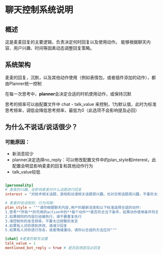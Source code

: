 # 聊天控制系统说明

## 概述

这是麦麦回复的主要逻辑，负责决定何时回复以及使用动作。
能够根据聊天内容、用户兴趣、时间等因素动态调整回复策略。

## 系统架构

麦麦的回复，沉默，以及其他动作使用（例如表情包，或者插件添加的动作），都由Planner统一控制

在每一次思考中，**planner**会决定合适的时机使用动作，或保持沉默

思考的频率可以由配置文件中 chat - talk_value 来控制，1为默认值，此时为标准思考频率，调低会降低思考频率，最低为0（此选项不会影响提及必回）



## 为什么不说话/说话很少？

### 可能原因：

- 新消息较少
- planner决定选择no_reply：可以修改配置文件中的plan_style和interest，此配置会明显影响麦麦的回复和其他动作行为
- talk_value较低

```toml

[personality]
# 麦麦的兴趣，会影响麦麦对什么话题进行回复
interest = "对技术相关话题，游戏和动漫相关话题感兴趣，也对日常话题感兴趣，不喜欢太过沉重严肃的话题"

# 麦麦的说话规则，行为风格:
plan_style = """请你根据聊天内容,用户的最新消息和以下标准选择合适的动作:
1.思考**所有**的可用的action中的**每个动作**是否符合当下条件，如果动作使用条件符合聊天内容就使用
2.如果相同的内容已经被执行，请不要重复执行
3.请控制你的发言频率，不要太过频繁的发言
4.如果有人对你感到厌烦，请减少回复
5.如果有人对你进行攻击，或者情绪激动，请你以合适的方法应对"""

[chat] #麦麦的聊天设置
talk_value = 1
mentioned_bot_reply = true # 是否启用提及必回复

```